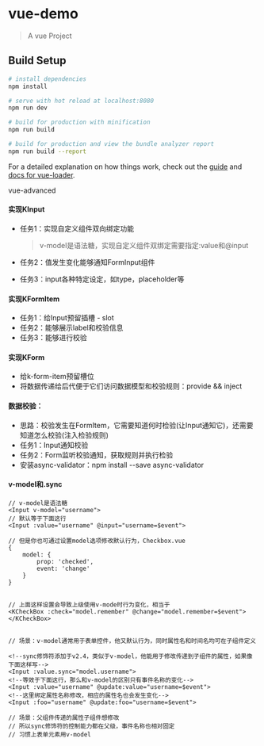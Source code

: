 # vue-demo

> A vue Project

## Build Setup

``` bash
# install dependencies
npm install

# serve with hot reload at localhost:8080
npm run dev

# build for production with minification
npm run build

# build for production and view the bundle analyzer report
npm run build --report
```

For a detailed explanation on how things work, check out the [guide](http://vuejs-templates.github.io/webpack/) and [docs for vue-loader](http://vuejs.github.io/vue-loader).

vue-advanced



#### 实现KInput

- 任务1：实现自定义组件双向绑定功能

  > v-model是语法糖，实现自定义组件双绑定需要指定:value和@input

- 任务2：值发生变化能够通知FormInput组件

- 任务3：input各种特定设定，如type，placeholder等



#### 实现KFormItem

- 任务1：给Input预留插槽 - slot
- 任务2：能够展示label和校验信息
- 任务3：能够进行校验



#### 实现KForm

- 给k-form-item预留槽位
- 将数据传递给后代便于它们访问数据模型和校验规则：provide && inject



#### 数据校验：

- 思路：校验发生在FormItem，它需要知道何时检验(让Input通知它)，还需要知道怎么校验(注入检验规则)
- 任务1：Input通知校验
- 任务2：Form监听校验通知，获取规则并执行检验
- 安装async-validator：npm install --save async-validator



#### v-model和.sync

```vue
// v-model是语法糖
<Input v-model="username">
// 默认等于下面这行
<Input :value="username" @input="username=$event">
    
// 但是你也可通过设置model选项修改默认行为，Checkbox.vue
{ 
	model: {
    	prop: 'checked',
    	event: 'change'
    }    
}
    
    
// 上面这样设置会导致上级使用v-mode时行为变化，相当于
<KCheckBox :check="model.remember" @change="model.remember=$event"></KCheckBox>

    
// 场景：v-model通常用于表单控件，他又默认行为，同时属性名和时间名均可在子组件定义

<!--sync修饰符添加于v2.4，类似于v-model，他能用于修改传递到子组件的属性，如果像下面这样写-->
<Input :value.sync="model.username">
<!--等效于下面这行，那么和v-model的区别只有事件名称的变化-->
<Input :value="username" @update:value="username=$event">
<!--这里绑定属性名称修改，相应的属性名也会发生变化-->
<Input :foo="username" @update:foo="username=$event">
    
// 场景：父组件传递的属性子组件想修改
// 所以sync修饰符的控制能力都在父级，事件名称也相对固定
// 习惯上表单元素用v-model
```































